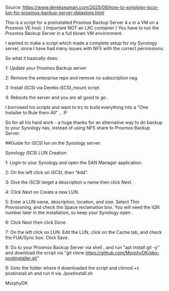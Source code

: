 Source: https://www.derekseaman.com/2025/08/how-to-synology-iscsi-lun-for-proxmox-backup-server-datastore.html

This is a script for a preinstalled Proxmox Backup Server 4.x in a VM on a Proxmox VE host. ( Important NOT an LXC container )
You have to run the Proxmox Backup Server in a full blown VM environment.

I wanted to make a script which made a complete setup for my Synology server, since I have had many issues with NFS with the correct permissions. 

So what it basically does: 

1: Update your Proxmox Backup server

2: Remove the enterprise repo and remove no subscription nag

3: Install iSCSI via Dereks iSCSI_mount script

4: Reboots the server and you are all good to go .

I borrowed his scripts and want to try to build everything into a "One Installer to Rule them All" .. :P 

So for all his hard work - a huge thanks for an alternative way to do backup to your Synology nas, instead of using NFS share to Proxmox Backup Server.

##Guide for iSCSI lun on the Synology server: 

Synology iSCSI LUN Creation

1: Login to your Synology and open the SAN Manager application.

2: On the left click on iSCSI, then "Add".

3: Give the iSCSI target a description a name then click Next. 

4: Click Next on Create a new LUN.

5: Enter a LUN name, description, location, and size. Select Thin Provisioning, and check the Space reclamation box. You will need the IQN number later in the installation, so keep your Synology open .

6: Click Next then click Done.

7: On the left click on LUN. Edit the LUN, click on the Cache tab, and check the FUA/Sync box. Click Save.

8: Go to your Proxmox Backup Server via shell , and run "apt install git -y" and download the script via "git clone https://github.com/MorphyDK/pbs-postinstaller.git"

9: Goto the folder where it downloaded the script and chmod +x postinstall.sh and run it via ./postinstall.sh 

MorphyDK

